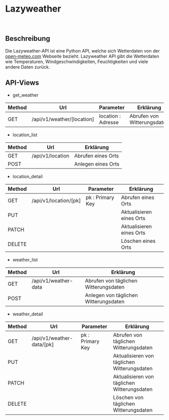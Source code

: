 # Lazyweather

<br>

## Beschreibung

Die Lazyweather-API ist eine Python API, welche sich Wetterdaten von der [open-meteo.com](https://open-meteo.com/en) Webseite bezieht. Lazyweather API gibt die Wetterdaten wie Temperaturen, Windgeschwindigkeiten, Feuchtigkeiten und viele andere Daten zurück.

## API-Views

* get_weather

| Method | Url                          | Parameter          | Erklärung                   |
|--------|------------------------------|--------------------|-----------------------------|
| GET    | /api/v1/weather/[location]   | location : Adresse | Abrufen von Witterungsdaten |

* location_list

| Method | Url              | Erklärung           |
|--------|------------------|---------------------|
| GET    | /api/v1/location | Abrufen eines Orts  |
| POST   |                  | Anlegen eines Orts  |  

* location_detail

| Method | Url                   | Parameter        | Erklärung                |
|--------|-----------------------|------------------|--------------------------|
| GET    | /api/v1/location/[pk] | pk : Primary Key | Abrufen eines Orts       |
| PUT    |                       |                  | Aktualisieren eines Orts |
| PATCH  |                       |                  | Aktualisieren eines Orts | 
| DELETE |                       |                  | Löschen eines Orts       |

* weather_list

| Method | Url                   | Erklärung                              |
|--------|-----------------------|----------------------------------------|
| GET    | /api/v1/weather-data  | Abrufen von täglichen Witterungsdaten  |
| POST   |                       | Anlegen von täglichen Witterungsdaten  |

* weather_detail

| Method  | Url                       | Parameter        | Erklärung                                   |
|---------|---------------------------|------------------|---------------------------------------------|
| GET     | /api/v1/weather-data/[pk] | pk : Primary Key | Abrufen von täglichen Witterungsdaten       |
| PUT     |                           |                  | Aktualisieren von täglichen Witterungsdaten |
| PATCH   |                           |                  | Aktualisieren von täglichen Witterungsdaten |
| DELETE  |                           |                  | Löschen von täglichen Witterungsdaten       |

